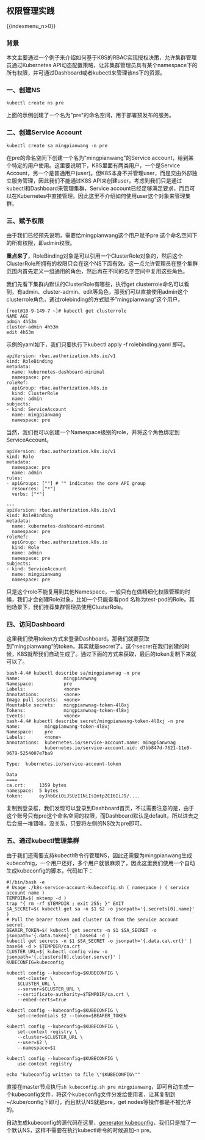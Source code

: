 ## 权限管理实践
{{indexmenu_n>0}}

### 背景
本文主要通过一个例子来介绍如何基于K8S的RBAC实现授权决策，允许集群管理员通过Kubernetes API动态配置策略，让非集群管理员具有某个namespace下的所有权限，并可通过Dashboard或者kubectl来管理该ns下的资源。

### 一、创建NS

```
kubectl create ns pre
```

上面的示例创建了一个名为"pre"的命名空间，用于部署预发布的服务。

### 二、创建Service Account

```
kubectl create sa mingpianwang -n pre
```

在pre的命名空间下创建一个名为"mingpianwang"的Service account，给到某个特定的用户使用。这里要说明下，K8S里面有两类用户，一个是Service Account，另一个是普通用户(user)。但K8S本身不并管理user，而是交由外部独立服务管理，因此我们不能通过K8S API来创建user，考虑到我们只是通过kubectl和Dashboard来管理集群，Service account已经足够满足要求，而且可以在Kubernetes中直接管理。因此这里不介绍如何使用user这个对象来管理集群。

### 三、赋予权限

由于我们已经预先说明，需要给mingpianwang这个用户赋予pre 这个命名空间下的所有权限，即admin权限。

**重点来了**，RoleBinding对象是可以引用一个ClusterRole对象的，然后这个ClusterRole所拥有的权限只会在这个NS下面有效。这一点允许管理员在整个集群范围内首先定义一组通用的角色，然后再在不同的名字空间中复用这些角色。

我们先看下集群内默认的ClusterRole有哪些，执行get clusterrole命名可以看到，有admin、cluster-admin、edit等角色，那我们可以直接使用admin这个clusterrole角色，通过rolebinding的方式赋予”mingpianwang“这个用户。

```
[root@10-9-149-7 ~]# kubectl get clusterrole
NAME AGE
admin 4h53m
cluster-admin 4h53m
edit 4h53m
```

示例的yaml如下，我们只要执行下kubectl apply -f rolebinding.yaml 即可。

```
apiVersion: rbac.authorization.k8s.io/v1
kind: RoleBinding
metadata:
  name: kubernetes-dashboard-minimal
  namespace: pre
roleRef:
  apiGroup: rbac.authorization.k8s.io
  kind: ClusterRole
  name: admin
subjects:
- kind: ServiceAccount
  name: mingpianwang
  namespace: pre
```

当然，我们也可以创建一个Namespace级别的role，并将这个角色绑定到ServiceAccount。

```
apiVersion: rbac.authorization.k8s.io/v1
kind: Role
metadata:
  namespace: pre
  name: admin
rules:
- apiGroups: [""] # "" indicates the core API group
  resources: ["*"]
  verbs: ["*"]

---
apiVersion: rbac.authorization.k8s.io/v1
kind: RoleBinding
metadata:
  name: kubernetes-dashboard-minimal
  namespace: pre
roleRef:
  apiGroup: rbac.authorization.k8s.io
  kind: Role
  name: admin
  namespace: pre
subjects:
- kind: ServiceAccount
  name: mingpianwang
  namespace: pre

```
只是这个role不能复用到其他Namespace，一般只有在做精细化权限管理的时候，我们才会创建Role对象，比如一个只能查看pod 名称为test-pod的Role。其他场景下，我们推荐集群管理员使用ClusterRole。

### 四、访问Dashboard

这里我们使用token方式来登录Dashboard，那我们就要获取到”mingpianwang“的token，其实就是secret了。这个secret在我们创建的时候，K8S就帮我们自动生成了。通过下面的方式来获取，最后的token复制下来就可以了。

```
bash-4.4# kubectl describe sa/mingpianwnag -n pre
Name:                mingpianwnag
Namespace:           pre
Labels:              <none>
Annotations:         <none>
Image pull secrets:  <none>
Mountable secrets:   mingpianwnag-token-4l8xj
Tokens:              mingpianwnag-token-4l8xj
Events:              <none>
bash-4.4# kubectl describe secret/mingpianwang-token-4l8xj -n pre
Name:         mingpianwang-token-4l8xj
Namespace:    pre
Labels:       <none>
Annotations:  kubernetes.io/service-account.name: mingpianwnag
              kubernetes.io/service-account.uid: d7bb847d-7621-11e9-9679-5254007e7ba9

Type:  kubernetes.io/service-account-token

Data
====
ca.crt:     1359 bytes
namespace:  5 bytes
token:      eyJhbGciOiJSUzI1NiIsImtpZCI6IiJ9/....
```
复制到登录框，我们发现可以登录到Dashboard首页，不过需要注意的是，由于这个账号只有pre这个命名空间的权限，而Dashboard默认是default，所以进去之后会报一堆错咯，没关系，只要将左侧的NS改为pre即可。

### 五、通过kubectl管理集群

由于我们还需要支持kubectl命令行管理NS，因此还需要为mingpianwang生成kubecofnig，一个用户还好，多个用户就很麻烦了，因此这里我们使用一个自动生成kubeconfig的脚本，代码如下：

```
#!/bin/bash -e
# Usage ./k8s-service-account-kubeconfig.sh ( namespace ) ( service account name )
TEMPDIR=$( mktemp -d )
trap "{ rm -rf $TEMPDIR ; exit 255; }" EXIT
SA_SECRET=$( kubectl get sa -n $1 $2 -o jsonpath='{.secrets[0].name}' )
# Pull the bearer token and cluster CA from the service account secret.
BEARER_TOKEN=$( kubectl get secrets -n $1 $SA_SECRET -o jsonpath='{.data.token}' | base64 -d )
kubectl get secrets -n $1 $SA_SECRET -o jsonpath='{.data.ca\.crt}' | base64 -d > $TEMPDIR/ca.crt
CLUSTER_URL=$( kubectl config view -o jsonpath='{.clusters[0].cluster.server}' )
KUBECONFIG=kubeconfig

kubectl config --kubeconfig=$KUBECONFIG \
    set-cluster \
    $CLUSTER_URL \
    --server=$CLUSTER_URL \
    --certificate-authority=$TEMPDIR/ca.crt \
    --embed-certs=true

kubectl config --kubeconfig=$KUBECONFIG \
    set-credentials $2 --token=$BEARER_TOKEN

kubectl config --kubeconfig=$KUBECONFIG \
    set-context registry \
    --cluster=$CLUSTER_URL \
    --user=$2 \
    --namespace=$1

kubectl config --kubeconfig=$KUBECONFIG \
    use-context registry

echo "kubeconfig written to file \"$KUBECONFIG\""
```
直接在master节点执行`sh kubeconfig.sh pre mingpianwang`，即可自动生成一个kubeconfig文件，将这个kubeconfig文件分发给使用者，让其复制到~/.kube/config下即可，而且默认NS就是pre，get nodes等操作都是不被允许的。

自动生成kubeconfig的源代码在这里，[generator kubeconfig](https://gist.github.com/ericchiang/d2a838ddad3f44436ae001a342e1001e)，我们只是加了一个默认NS，这样不需要在执行kubectl命令的时候追加-n pre。